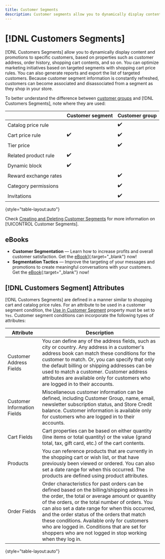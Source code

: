 ```yaml
---
title: Customer Segments
description: Customer segments allow you to dynamically display content and promotions to specific customers.
---
```


# [!DNL Customers Segments] 

[!DNL Customers Segments] allow you to dynamically display content and promotions to specific customers, based on properties such as customer address, order history, shopping cart contents, and so on. You can optimize marketing initiatives based on targeted segments with shopping cart price rules. You can also generate reports and export the list of targeted customers. Because customer segment information is constantly refreshed, customers can become associated and disassociated from a segment as they shop in your store.

To better understand the difference between [customer groups](../customers/customer-groups.md) and [!DNL Customers Segments], note where they are used:

||Customer segment|Customer group|
|--- |--- |--- |
|Catalog price rule||✔️|
|Cart price rule|✔️|✔️|
|Tier price||✔️|
|Related product rule|✔️||
|Dynamic block|✔️||
|Reward exchange rates||✔️|
|Category permissions||✔️|
|Invitations||✔️|

{style="table-layout:auto"}

Check [Creating and Deleting Customer Segments](../customers/customer-segment-create.md) for more information on [!UICONTROL Customer Segments].

## eBooks

- **Customer Segmentation** — Learn how to increase profits and overall customer satisfaction. Get the [eBook](https://magento.com/resources/identifying-your-most-profitable-customers-introduction-customer-segmentation)]{:target="_blank"} now!
- **Segmentation Tactics** — Improve the targeting of your messages and promotions to create meaningful conversations with your customers. Get the [eBook](https://magento.com/resources/3-segmentation-tactics-ignite-conversion){:target="_blank"} now!

## [!DNL Customers Segment] Attributes

[!DNL Customers Segments] are defined in a manner similar to shopping cart and catalog price rules. For an attribute to be used in a customer segment condition, the [Use in Customer Segment](https://docs.magento.com/user-guide/stores/attributes-customer.html) property must be set to `Yes`. Customer segment conditions can incorporate the following types of attributes:

| Attribute | Description |
|---|---|
| Customer Address Fields | You can define any of the address fields, such as city or country. Any address in a customer's address book can match these conditions for the customer to match. Or, you can specify that only the default billing or shipping addresses can be used to match a customer. Customer address attributes are available only for customers who are logged in to their accounts. |
| Customer Information Fields | Miscellaneous customer information can be defined, including Customer Group, name, email, newsletter subscription status, and Store Credit balance. Customer information is available only for customers who are logged in to their accounts. |
| Cart Fields | Cart properties can be based on either quantity (line items or total quantity) or the value (grand total, tax, gift card, etc.) of the cart contents. |
| Products | You can reference products that are currently in the shopping cart or wish list, or that have previously been viewed or ordered. You can also set a date range for when this occurred. The products are defined using product attributes. |
| Order Fields | Order characteristics for past orders can be defined based on the billing/shipping address in the order, the total or average amount or quantity of the orders, or the total number of orders. You can also set a date range for when this occurred, and the order status of the orders that match these conditions. Available only for customers who are logged in. Conditions that are set for shoppers who are not logged in stop working when they log in. |

{style="table-layout:auto"}
